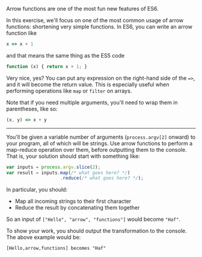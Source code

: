 Arrow functions are one of the most fun new features of ES6.

In this exercise, we'll focus on one of the most common usage of arrow functions: shortening very simple functions. In ES6, you can write an arrow function like

```js
x => x + 1
```

and that means the same thing as the ES5 code

```js
function (x) { return x + 1; }
```

Very nice, yes? You can put any expression on the right-hand side of the `=>`, and it will become the return value. This is especially useful when performing operations like `map` or `filter` on arrays.

Note that if you need multiple arguments, you'll need to wrap them in parentheses, like so:

```js
(x, y) => x + y
```

---

You'll be given a variable number of arguments (`process.argv[2]` onward) to your program, all of which will be strings. Use arrow functions to perform a map-reduce operation over them, before outputting them to the console. That is, your solution should start with something like:

```js
var inputs = process.argv.slice(2);
var result = inputs.map(/* what goes here? */)
                    .reduce(/* what goes here? */);
```

In particular, you should:

- Map all incoming strings to their first character
- Reduce the result by concatenating them together

So an input of `["Hello", "arrow", "functions"]` would become `"Haf"`.

To show your work, you should output the transformation to the console. The above example would be:

```
[Hello,arrow,functions] becomes "Haf"
```
